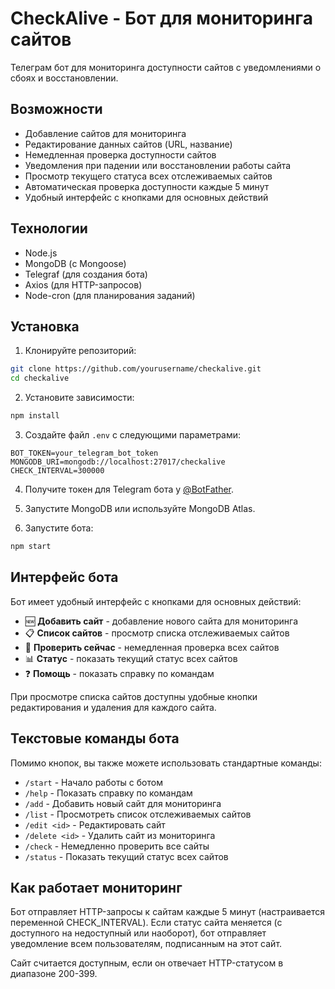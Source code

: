 # CheckAlive - Бот для мониторинга сайтов

Телеграм бот для мониторинга доступности сайтов с уведомлениями о сбоях и восстановлении.

## Возможности

- Добавление сайтов для мониторинга
- Редактирование данных сайтов (URL, название)
- Немедленная проверка доступности сайтов
- Уведомления при падении или восстановлении работы сайта
- Просмотр текущего статуса всех отслеживаемых сайтов
- Автоматическая проверка доступности каждые 5 минут
- Удобный интерфейс с кнопками для основных действий

## Технологии

- Node.js
- MongoDB (с Mongoose)
- Telegraf (для создания бота)
- Axios (для HTTP-запросов)
- Node-cron (для планирования заданий)

## Установка

1. Клонируйте репозиторий:

```bash
git clone https://github.com/yourusername/checkalive.git
cd checkalive
```

2. Установите зависимости:

```bash
npm install
```

3. Создайте файл `.env` с следующими параметрами:

```
BOT_TOKEN=your_telegram_bot_token
MONGODB_URI=mongodb://localhost:27017/checkalive
CHECK_INTERVAL=300000
```

4. Получите токен для Telegram бота у [@BotFather](https://t.me/BotFather).

5. Запустите MongoDB или используйте MongoDB Atlas.

6. Запустите бота:

```bash
npm start
```

## Интерфейс бота

Бот имеет удобный интерфейс с кнопками для основных действий:

- 🆕 **Добавить сайт** - добавление нового сайта для мониторинга
- 📋 **Список сайтов** - просмотр списка отслеживаемых сайтов
- 🔄 **Проверить сейчас** - немедленная проверка всех сайтов
- 📊 **Статус** - показать текущий статус всех сайтов
- ❓ **Помощь** - показать справку по командам

При просмотре списка сайтов доступны удобные кнопки редактирования и удаления для каждого сайта.

## Текстовые команды бота

Помимо кнопок, вы также можете использовать стандартные команды:

- `/start` - Начало работы с ботом
- `/help` - Показать справку по командам
- `/add` - Добавить новый сайт для мониторинга
- `/list` - Просмотреть список отслеживаемых сайтов
- `/edit <id>` - Редактировать сайт
- `/delete <id>` - Удалить сайт из мониторинга
- `/check` - Немедленно проверить все сайты
- `/status` - Показать текущий статус всех сайтов

## Как работает мониторинг

Бот отправляет HTTP-запросы к сайтам каждые 5 минут (настраивается переменной CHECK_INTERVAL). Если статус сайта меняется (с доступного на недоступный или наоборот), бот отправляет уведомление всем пользователям, подписанным на этот сайт.

Сайт считается доступным, если он отвечает HTTP-статусом в диапазоне 200-399.
